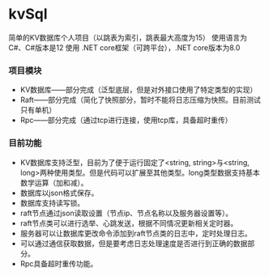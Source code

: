 # kvSql
简单的KV数据库个人项目（以跳表为索引，跳表最大高度为15）
使用语言为C#、C#版本是12
使用 .NET core框架（可跨平台），.NET core版本为8.0

### 项目模块
- KV数据库——部分完成（泛型底层，但是对外接口使用了特定类型的实现）
- Raft——部分完成（简化了快照部分，暂时不能将日志压缩为快照。目前测试只有单机）
- Rpc——部分完成（通过tcp进行连接，使用tcp库，具备超时重传）

### 目前功能
- KV数据库支持泛型，目前为了便于运行固定了<string, string>与<string, long>两种使用类型。但是代码可以扩展至其他类型。long类型数据支持基本数学运算（加和减）。
- 数据库以json格式保存。
- 数据库支持读写锁。
- raft节点通过json读取设置（节点ip、节点名称以及服务器设置等）。
- raft节点类可以进行选举、心跳发送，根据不同情况更新相关定时器。
- 服务器可以让数据库更改命令添加到raft节点类的日志中，定时处理日志。
- 可以通过通信获取数据，但是要考虑日志处理速度是否进行到正确的数据部分。
- Rpc具备超时重传功能。

<!-- ### 跳表数据库读写效率
只有跳表数据库部分运行
|数据量(万条)|写耗时(ms)|读耗时(ms)|
|---|---|---|
|1|20|22|
|5|119|125|
|10|191|236|
|50|914|996|
|100|1792|2163|

（测试机使用）按照100万条计算（仅单独跳表数据库工作）：
- 平均每秒写约有558,035万条
- 平均每秒读约有462,320万条 -->

